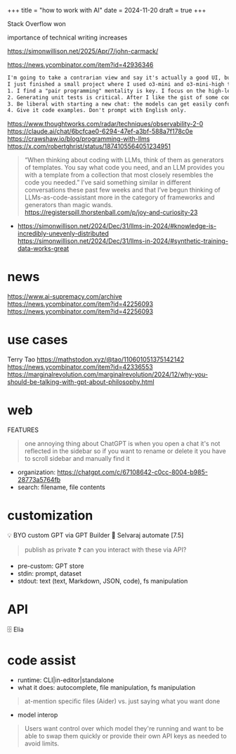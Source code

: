 +++
title = "how to work with AI"
date = 2024-11-20
draft = true
+++

Stack Overflow won

importance of technical writing increases

https://simonwillison.net/2025/Apr/7/john-carmack/

https://news.ycombinator.com/item?id=42936346
```txt
I'm going to take a contrarian view and say it's actually a good UI, but it's all about how you approach it.
I just finished a small project where I used o3-mini and o3-mini-high to generate most of the code. I averaged around 200 lines of code an hour, including the business logic and unit tests. Total was around 2200 lines. So, not a big project, but not a throw away script. The code was perfectly fine for what we needed. This is the third time I've done this, and each time I get faster and better at it.
1. I find a "pair programming" mentality is key. I focus on the high-level code, and let the model focus on the lower level code. I code review all the code, and provide feedback. Blindly accepting the code is a terrible approach.
2. Generating unit tests is critical. After I like the gist of some code, I ask for some smoke tests. Again, peer review the code and adjust as needed.
3. Be liberal with starting a new chat: the models can get easily confused with longer context windows. If you start to see things go sideways, start over.
4. Give it code examples. Don't prompt with English only.
```
https://www.thoughtworks.com/radar/techniques/observability-2-0 https://claude.ai/chat/6bcfcae0-6294-47ef-a3bf-588a7f178c0e
https://crawshaw.io/blog/programming-with-llms
https://x.com/robertghrist/status/1874105564051234951
> “When thinking about coding with LLMs, think of them as generators of templates. You say what code you need, and an LLM provides you with a template from a collection that most closely resembles the code you needed.” I’ve said something similar in different conversations these past few weeks and that I’ve begun thinking of LLMs-as-code-assistant more in the category of frameworks and generators than magic wands. https://registerspill.thorstenball.com/p/joy-and-curiosity-23
* https://simonwillison.net/2024/Dec/31/llms-in-2024/#knowledge-is-incredibly-unevenly-distributed https://simonwillison.net/2024/Dec/31/llms-in-2024/#synthetic-training-data-works-great

# news

https://www.ai-supremacy.com/archive
https://news.ycombinator.com/item?id=42256093
https://news.ycombinator.com/item?id=42256093

# use cases

Terry Tao https://mathstodon.xyz/@tao/110601051375142142
https://news.ycombinator.com/item?id=42336553
https://marginalrevolution.com/marginalrevolution/2024/12/why-you-should-be-talking-with-gpt-about-philosophy.html

# web

FEATURES
> one annoying thing about ChatGPT is when you open a chat it's not reflected in the sidebar so if you want to rename or delete it you have to scroll sidebar and manually find it
* organization: https://chatgpt.com/c/67108642-c0cc-8004-b985-28773a5764fb
* search: filename, file contents

# customization

💡 BYO custom GPT via GPT Builder 📙 Selvaraj automate [7.5]
> publish as private
> ❓ can you interact with these via API?

* pre-custom: GPT store
* stdin: prompt, dataset
* stdout: text (text, Markdown, JSON, code), fs manipulation

# API

🗄️ Elia

# code assist

* runtime: CLI|in-editor|standalone
* what it does: autocomplete, file manipulation, fs manipulation
> at-mention specific files (Aider) vs. just saying what you want done
* model interop
> Users want control over which model they're running and want to be able to swap them quickly or provide their own API keys as needed to avoid limits.
